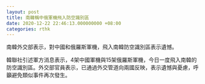 ```yaml
---
layout: post
title: 南韓稱中俄軍機飛入防空識別區
date: 2020-12-22 22:46:13.000000000 +08:00
categories: rthk
---
```


南韓外交部表示，對中國和俄羅斯軍機，飛入南韓防空識別區表示遺憾。

韓聯社引述軍方消息表示，4架中國軍機與15架俄羅斯軍機，今日一度飛入南韓的防空識別區。外交部官員表示，已通過外交管道向兩國反映，表示遺憾與憂慮，呼籲避免類似事件再次發生。
